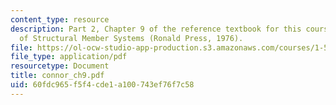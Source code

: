 ```yaml
---
content_type: resource
description: Part 2, Chapter 9 of the reference textbook for this course, Analysis
  of Structural Member Systems (Ronald Press, 1976).
file: https://ol-ocw-studio-app-production.s3.amazonaws.com/courses/1-571-structural-analysis-and-control-spring-2004/60fdc965f5f4cde1a100743ef76f7c58_connor_ch9.pdf
file_type: application/pdf
resourcetype: Document
title: connor_ch9.pdf
uid: 60fdc965-f5f4-cde1-a100-743ef76f7c58
---
```


